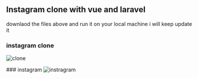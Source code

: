 

## Instagram clone with vue and laravel
downlaod the files above and run it on your local machine
i will keep update it 
### instagram clone 
<p><img src="https://i.ibb.co/nsBDC8L/clone.png" alt="clone" border="0"></p>
### instagram
<img src="https://i.ibb.co/synvvZL/instragram.png" alt="instragram" border="0">
